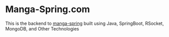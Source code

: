 # Manga-Spring.com

This is the backend to [manga-spring](manga-spring.com) built using Java, SpringBoot, RSocket, MongoDB, and Other Technologies 


